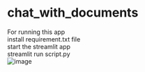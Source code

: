 # chat_with_documents
For running this app <br />
install requirement.txt file <br />
start the streamlit app <br />
streamlit run script.py <br />
![image](https://github.com/sarkarbiswajit/chat_with_documents/assets/101525369/ffcdadb1-7981-4486-8bba-d268a28c2958)
